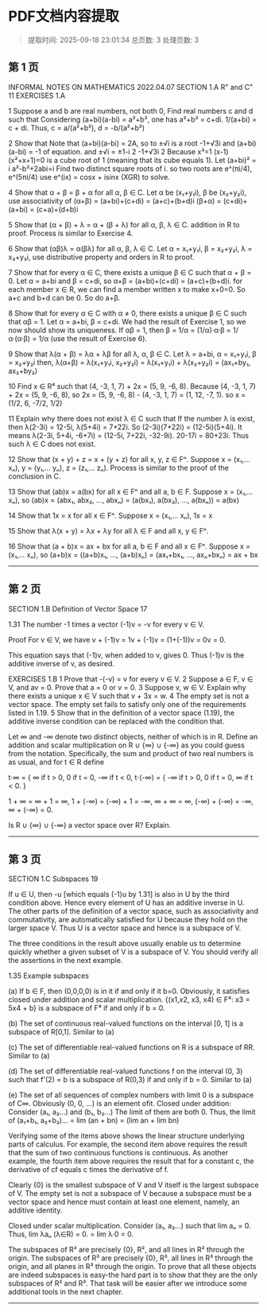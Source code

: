 # PDF文档内容提取
> 提取时间: 2025-09-18 23:01:34
> 总页数: 3
> 处理页数: 3

## 第 1 页

INFORMAL NOTES ON
MATHEMATICS
2022.04.07 SECTION 1.A R" and C" 11
EXERCISES 1.A

1 Suppose a and b are real numbers, not both 0, Find real numbers c and d such that Considering (a+bi)(a-bi) = a²+b², one has a²+b² = c+di.
1/(a+bi) = c + di. Thus, c = a/(a²+b²), d = -b/(a²+b²)

2 Show that Note that (a+bi)(a-bi) = 2A, so to ±√i is a root -1+√3i
and (a+bi)(a-bi) = -1 of equation.
and ±√i = ±1-i 2
-1+√3i
2
Because x³=1 (x-1)(x²+x+1)=0
is a cube root of 1 (meaning that its cube equals 1).
Let (a+bi)² = i a²-b²+2abi=i
Find two distinct square roots of i.
so two roots are e^(πi/4), e^(5πi/4) use e^(ix) = cosx + isinx (XGR) to solve.

4 Show that α + β = β + α for all α, β ∈ C.
Let α be (x₁+y₁i), β be (x₂+y₂i), use associativity of
(α+β) = (a+bi)+(c+di) = (a+c)+(b+d)i
(β+α) = (c+di)+(a+bi) = (c+a)+(d+b)i

5 Show that (α + β) + λ = α + (β + λ) for all α, β, λ ∈ C.
addition in R to proof. Process is similar to Exercise 4.

6 Show that (αβ)λ = α(βλ) for all α, β, λ ∈ C.
Let α = x₁+y₁i, β = x₂+y₂i, λ = x₃+y₃i, use distributive property and orders in R to proof.

7 Show that for every α ∈ C, there exists a unique β ∈ C such that α + β = 0.
Let α = a+bi and β = c+di, so α+β = (a+bi)+(c+di) = (a+c)+(b+d)i.
for each member x ∈ R, we can find a member written x to make x+0=0. So a+c and b+d can be 0. So do a+β.

8 Show that for every α ∈ C with α ≠ 0, there exists a unique β ∈ C such that αβ = 1.
Let α = a+bi, β = c+di. We had the result of Exercise 1, so we now should show its uniqueness.
If αβ = 1, then β = 1/α = (1/α)·α·β = 1/α·(α·β) = 1/α (use the result of Exercise 6).

9 Show that λ(α + β) = λα + λβ for all λ, α, β ∈ C. Let λ = a+bi, α = x₁+y₁i, β = x₂+y₂i
then, λ(α+β) = λ(x₁+y₁i, x₂+y₂i) = λ(x₁+y₁i) + λ(x₂+y₂i) = (ax₁+by₁, ax₂+by₂)

10 Find x ∈ R⁴ such that (4, -3, 1, 7) + 2x = (5, 9, -6, 8).
Because (4, -3, 1, 7) + 2x = (5, 9, -6, 8), so 2x = (5, 9, -6, 8) - (4, -3, 1, 7) = (1, 12, -7, 1).
so x = (1/2, 6, -7/2, 1/2)

11 Explain why there does not exist λ ∈ C such that
If the number λ is exist, then λ(2-3i) = 12-5i, λ(5+4i) = 7+22i. So (2-3i)(7+22i) = (12-5i)(5+4i).
It means λ(2-3i, 5+4i, -6+7i) = (12-5i, 7+22i, -32-9i).
20-17i = 80+23i. Thus such λ ∈ C does not exist.

12 Show that (x + y) + z = x + (y + z) for all x, y, z ∈ Fⁿ.
Suppose x = (x₁,... xₙ), y = (y₁,... yₙ), z = (z₁,... zₙ). Process is similar to the proof of the conclusion in C.

13 Show that (ab)x = a(bx) for all x ∈ Fⁿ and all a, b ∈ F.
Suppose x = (x₁,... xₙ), so (ab)x = (abx₁, abx₂, ..., abxₙ) = (a(bx₁), a(bx₂), ..., a(bxₙ)) = a(bx)

14 Show that 1x = x for all x ∈ Fⁿ.
Suppose x = (x₁,... xₙ), 1x = x

15 Show that λ(x + y) = λx + λy for all λ ∈ F and all x, y ∈ Fⁿ.

16 Show that (a + b)x = ax + bx for all a, b ∈ F and all x ∈ Fⁿ.
Suppose x = (x₁,... xₙ), so (a+b)x = ((a+b)x₁, ..., (a+b)xₙ) = (ax₁+bx₁, ..., axₙ+bxₙ) = ax + bx

---

## 第 2 页

SECTION 1.B Definition of Vector Space 17

1.31 The number -1 times a vector
(-1)v = -v for every v ∈ V.

Proof For v ∈ V, we have
v + (-1)v = 1v + (-1)v = (1+(-1))v = 0v = 0.

This equation says that (-1)v, when added to v, gives 0. Thus (-1)v is the additive inverse of v, as desired.

EXERCISES 1.B
1 Prove that -(-v) = v for every v ∈ V.
2 Suppose a ∈ F, v ∈ V, and av = 0. Prove that a = 0 or v = 0.
3 Suppose v, w ∈ V. Explain why there exists a unique x ∈ V such that v + 3x = w.
4 The empty set is not a vector space. The empty set fails to satisfy only one of the requirements listed in 1.19.
5 Show that in the definition of a vector space (1.19), the additive inverse condition can be replaced with the condition that.

Let ∞ and -∞ denote two distinct objects, neither of which is in R.
Define an addition and scalar multiplication on R ∪ {∞} ∪ {-∞} as you could guess from the notation. Specifically, the sum and product of two real numbers is as usual, and for t ∈ R define

t⋅∞ =
{
∞ if t > 0,
0 if t = 0,
-∞ if t < 0,
t⋅(-∞) =
{
-∞ if t > 0,
0 if t = 0,
∞ if t < 0.
}

1 + ∞ = ∞ + 1 = ∞, 1 + (-∞) = (-∞) + 1 = -∞,
∞ + ∞ = ∞, (-∞) + (-∞) = -∞, ∞ + (-∞) = 0.

Is R ∪ {∞} ∪ {-∞} a vector space over R? Explain.

---

## 第 3 页

SECTION 1.C Subspaces 19

If u ∈ U, then -u [which equals (-1)u by 1.31] is also in U by the third condition above. Hence every element of U has an additive inverse in U.
The other parts of the definition of a vector space, such as associativity and commutativity, are automatically satisfied for U because they hold on the larger space V. Thus U is a vector space and hence is a subspace of V.

The three conditions in the result above usually enable us to determine quickly whether a given subset of V is a subspace of V. You should verify all the assertions in the next example.

1.35 Example subspaces

(a) If b ∈ F, then (0,0,0,0) is in it if and only if it b=0. Obviously, it satisfies closed under addition and scalar multiplication. {(x1,x2, x3, x4) ∈ F⁴: x3 = 5x4 + b} is a subspace of F⁴ if and only if b = 0.

(b) The set of continuous real-valued functions on the interval [0, 1] is a subspace of R[0,1]. Similar to (a)

(c) The set of differentiable real-valued functions on R is a subspace of RR. Similar to (a)

(d) The set of differentiable real-valued functions f on the interval (0, 3) such that f'(2) = b is a subspace of R(0,3) if and only if b = 0. Similar to (a)

(e) The set of all sequences of complex numbers with limit 0 is a subspace of C∞. Obviously (0, 0, ...) is an element ofit. Closed under addition: Consider (a₁, a₂...) and (b₁, b₂...) The limit of them are both 0. Thus, the limit of (a₁+b₁, a₂+b₂)... = lim (an + bn) = (lim an + lim bn)

Verifying some of the items above shows the linear structure underlying parts of calculus. For example, the second item above requires the result that the sum of two continuous functions is continuous. As another example, the fourth item above requires the result that for a constant c, the derivative of cf equals c times the derivative of f.

Clearly {0} is the smallest subspace of V and V itself is the largest subspace of V. The empty set is not a subspace of V because a subspace must be a vector space and hence must contain at least one element, namely, an additive identity.

Closed under scalar multiplication. Consider (a₁, a₂...) such that lim aₙ = 0. Thus, lim λaₙ (λ∈R) = 0. = lim λ·0 = 0.

The subspaces of R² are precisely {0}, R², and all lines in R² through the origin. The subspaces of R³ are precisely {0}, R³, all lines in R³ through the origin, and all planes in R³ through the origin. To prove that all these objects are indeed subspaces is easy-the hard part is to show that they are the only subspaces of R² and R³. That task will be easier after we introduce some additional tools in the next chapter.

---

